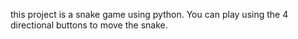 this project is a snake game using python. You can play using the 4 directional buttons to move the snake.
